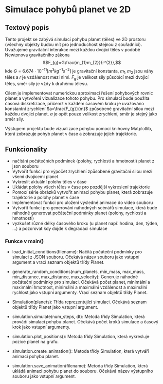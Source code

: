 # Simulace pohybů planet ve 2D

## Textový popis

Tento projekt se zabývá simulací pohybu planet (těles) ve 2D prostoru
(všechny objekty budou mít pro jednoduchost stejnou $z$ souřadnici).
Uvažujeme gravitační interakce mezi každou dvojicí těles v podobě
Newtonova gravitačního zákona $$F_{g}=G\frac{m_{1}m_{2}}{r^{2}},$$ kde
$G=6.674\cdot10^{-11}\left[m^{3}kg^{-1}s^{-2}\right]$ je gravitační
konstanta, $m_{1},m_{2}$ jsou váhy těles a $r$ je vzdálenost mezi nimi.
$F_{g}$ je velikost síly působící mezi dvojicí těles, směr síly je vždy
k druhému tělesu.

Cílem je implementovat numerickou aproximaci řešení pohybových rovnic
planet a vytvoření vizualizace tohoto pohybu. Pro simulaci bude použita
časová diskretizace, přičemž v každém časovém kroku je uvažováno
konstantní zrychlení $a=\frac{F_{g}}{m}$ způsobené gravitační silou
mezi každou dvojicí planet. $a$ je opět pouze velikost zrychlení, směr
je stejný jako směr síly.

Výstupem projektu bude vizualizace pohybu pomocí knihovny Matplotlib,
která zobrazuje pohyb planet v čase a zobrazuje jejich trajektorie.

## Funkcionality
-   načítání počátečních podmínek (polohy,
    rychlosti a hmotnosti) planet z json souboru
-   Vytvořit funkci pro výpočet zrychlení způsobené gravitační silou
    mezi všemi dvojicemi planet
-   Vykreslit aktuální polohy těles v čase
-   Ukládat polohy všech těles v čase pro pozdější vykreslení
    trajektorie
-   Pomocí série obrázků vytvořit animaci pohybu planet, která zobrazuje
    trajektorie a polohy planet v čase
-   Implementovat funkci pro uložení výsledné animace do video souboru
-   Vytvořit funkci pro generování náhodných scénářů simulace, která
    bude náhodně generovat počáteční podmínky planet (polohy, rychlosti
    a hmotnosti)
-   vyzkušet různé délky časového kroku (u planet např. hodina, den, týden, ...) a pozorovat kdy dojde k degradaci simulace 


### Funkce v main()

-    load_initial_conditions(filename): Načítá počáteční podmínky pro simulaci z JSON souboru. Očekává název souboru jako vstupní argument a vrací seznam objektů třídy Planet.

-    generate_random_conditions(num_planets, min_mass, max_mass, min_distance, max_distance, max_velocity): Generuje náhodné počáteční podmínky pro simulaci. Očekává počet planet, minimální a maximální hmotnost, minimální a maximální vzdálenost a maximální rychlost jako vstupní argumenty. Vrací seznam objektů třídy Planet.

-    Simulation(planets): Třída reprezentující simulaci. Očekává seznam objektů třídy Planet jako vstupní argument.

-    simulation.simulate(num_steps, dt): Metoda třídy Simulation, která provádí simulaci pohybu planet. Očekává počet kroků simulace a časový krok jako vstupní argumenty.

-    simulation.plot_positions(): Metoda třídy Simulation, která vykresluje pozice planet na grafu.

-    simulation.create_animation(): Metoda třídy Simulation, která vytváří animaci pohybu planet.

-    simulation.save_animation(filename): Metoda třídy Simulation, která ukládá animaci pohybu planet do souboru. Očekává název výstupního souboru jako vstupní argument.




